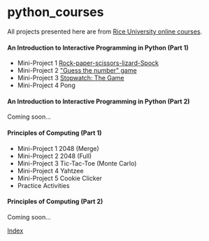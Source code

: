 # python_courses

All projects presented here are from [Rice University online courses](https://www.coursera.org/specialization/fundamentalscomputing2/37).

#### An Introduction to Interactive Programming in Python (Part 1)
- Mini-Project 1 [Rock-paper-scissors-lizard-Spock](http://linzifan.github.io/python_courses/IPP-Project1)
- Mini-Project 2 ["Guess the number" game](http://linzifan.github.io/python_courses/IPP-Project2)
- Mini-Project 3 [Stopwatch: The Game](http://linzifan.github.io/python_courses/IPP-Project3)
- Mini-Project 4 Pong

#### An Introduction to Interactive Programming in Python (Part 2)
Coming soon...


#### Principles of Computing (Part 1)
- Mini-Project 1 2048 (Merge)
- Mini-Project 2 2048 (Full)
- Mini-Project 3 Tic-Tac-Toe (Monte Carlo)
- Mini-Project 4 Yahtzee
- Mini-Project 5 Cookie Clicker
- Practice Activities


#### Principles of Computing (Part 2)
Coming soon...


[Index]()
